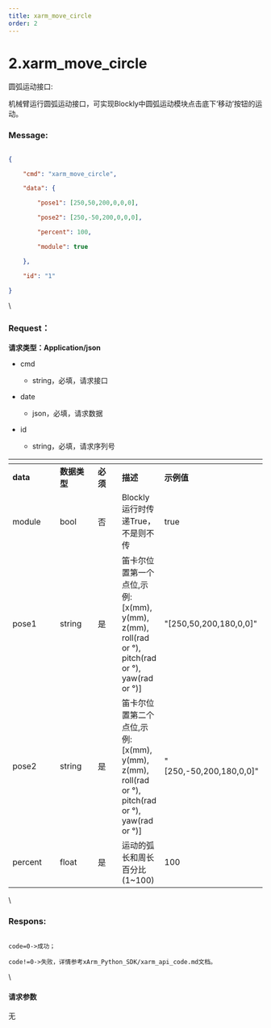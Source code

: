 ```yaml
---
title: xarm_move_circle
order: 2
---
```

# 2.xarm\_move\_circle



  



圆弧运动接口:

机械臂运行圆弧运动接口，可实现Blockly中圆弧运动模块点击底下‘移动’按钮的运动。



### Message:  



```json

{

    "cmd": "xarm_move_circle",

    "data": {

        "pose1": [250,50,200,0,0,0],

        "pose2": [250,-50,200,0,0,0],

        "percent": 100, 

        "module": true

    },

    "id": "1"

}

```



\





### Request：  



**请求类型：Application/json**



* cmd

  * string，必填，请求接口

* date

  * json，必填，请求数据

* id

  * string，必填，请求序列号



<table data-header-hidden><thead><tr><th width="134"></th><th width="105"></th><th width="75"></th><th></th><th></th></tr></thead><tbody><tr><td><strong>data</strong></td><td><strong>数据类型</strong></td><td><strong>必须</strong></td><td><strong>描述</strong></td><td><strong>示例值</strong></td></tr><tr><td>module</td><td>bool</td><td>否</td><td>Blockly运行时传递True，不是则不传</td><td>true</td></tr><tr><td>pose1</td><td>string</td><td>是</td><td>笛卡尔位置第一个点位,示例: [x(mm), y(mm), z(mm), roll(rad or °), pitch(rad or °), yaw(rad or °)]</td><td>"[250,50,200,180,0,0]"</td></tr><tr><td>pose2</td><td>string</td><td>是</td><td>笛卡尔位置第二个点位,示例: [x(mm), y(mm), z(mm), roll(rad or °), pitch(rad or °), yaw(rad or °)]</td><td>"[250,-50,200,180,0,0]"</td></tr><tr><td>percent</td><td>float</td><td>是</td><td>运动的弧长和周长百分比(1~100)</td><td>100</td></tr></tbody></table>



\





### Respons:  



```

code=0->成功；

code!=0->失败，详情参考xArm_Python_SDK/xarm_api_code.md文档。

```



\





#### 请求参数



无
